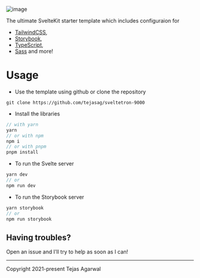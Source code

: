 ![image](https://user-images.githubusercontent.com/67542663/113436983-68438400-9403-11eb-928f-659073d600de.png)

The ultimate SvelteKit starter template which includes configuraion for
- [TailwindCSS](https://tailwindcss.com),
- [Storybook](https://storybook.js.org),
- [TypeScript](https://typescriptlang.org/),
- [Sass](https://sass-lang.com/)
and more!

# Usage
- Use the template using github or clone the repository
```
git clone https://github.com/tejasag/sveltetron-9000
```

- Install the libraries
```js
// with yarn
yarn 
// or with npm
npm i
// or with pnpm
pnpm install
```

- To run the Svelte server
```js
yarn dev 
// or
npm run dev
```

- To run the Storybook server
```js
yarn storybook
// or
npm run storybook
```

## Having troubles?
Open an issue and I'll try to help as soon as I can!

---

Copyright 2021-present Tejas Agarwal
